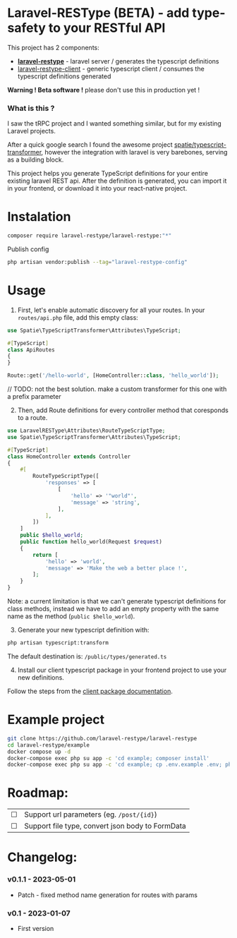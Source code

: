 # Laravel-RESType (BETA) - add type-safety to your RESTful API

This project has 2 components:

-   [**laravel-restype**](https://github.com/laravel-restype/laravel-restype) - laravel server / generates the typescript definitions
-   [laravel-restype-client](https://github.com/laravel-restype/laravel-restype-client) - generic typescript client / consumes the typescript definitions generated

**Warning ! Beta software !** please don't use this in production yet !

### What is this ?

I saw the tRPC project and I wanted something similar, but for my existing Laravel projects.

After a quick google search I found the awesome project [spatie/typescript-transformer](https://github.com/spatie/typescript-transformer), however the integration with laravel is very barebones, serving as a building block.

This project helps you generate TypeScript definitions for your entire existing laravel REST api. After the definition is generated, you can import it in your frontend, or download it into your react-native project.

# Instalation

```bash
composer require laravel-restype/laravel-restype:"*"
```

Publish config

```bash
php artisan vendor:publish --tag="laravel-restype-config"
```

# Usage

1. First, let's enable automatic discovery for all your routes.
   In your `routes/api.php` file, add this empty class:

```php
use Spatie\TypeScriptTransformer\Attributes\TypeScript;

#[TypeScript]
class ApiRoutes
{
}

Route::get('/hello-world', [HomeController::class, 'hello_world']);
```

// TODO: not the best solution. make a custom transformer for this one with a prefix parameter

2. Then, add Route definitions for every controller method that coresponds to a route.

```php
use LaravelRESType\Attributes\RouteTypeScriptType;
use Spatie\TypeScriptTransformer\Attributes\TypeScript;

#[TypeScript]
class HomeController extends Controller
{
    #[
        RouteTypeScriptType([
            'responses' => [
                [
                    'hello' => '"world"',
                    'message' => 'string',
                ],
            ],
        ])
    ]
    public $hello_world;
    public function hello_world(Request $request)
    {
        return [
            'hello' => 'world',
            'message' => 'Make the web a better place !',
        ];
    }
}
```

Note: a current limitation is that we can't generate typescript definitions for class methods, instead we have to add an empty property with the same name as the method (`public $hello_world`).

3. Generate your new typescript definition with:

```bash
php artisan typescript:transform
```

The default destination is: `/public/types/generated.ts`

4. Install our client typescript package in your frontend project to use your new definitions.

Follow the steps from the [client package documentation](https://github.com/laravel-restype/laravel-restype-client#readme).

# Example project

```bash
git clone https://github.com/laravel-restype/laravel-restype
cd laravel-restype/example
docker compose up -d
docker-compose exec php su app -c 'cd example; composer install'
docker-compose exec php su app -c 'cd example; cp .env.example .env; php artisan key:generate'
```

# Roadmap:

|          |                                                  |
| -------- | ------------------------------------------------ |
| &#x2610; | Support url parameters (eg. `/post/{id}`)        |
| &#x2610; | Support file type, convert json body to FormData |

# Changelog:

### v0.1.1 - 2023-05-01

-   Patch - fixed method name generation for routes with params

### v0.1 - 2023-01-07

-   First version
